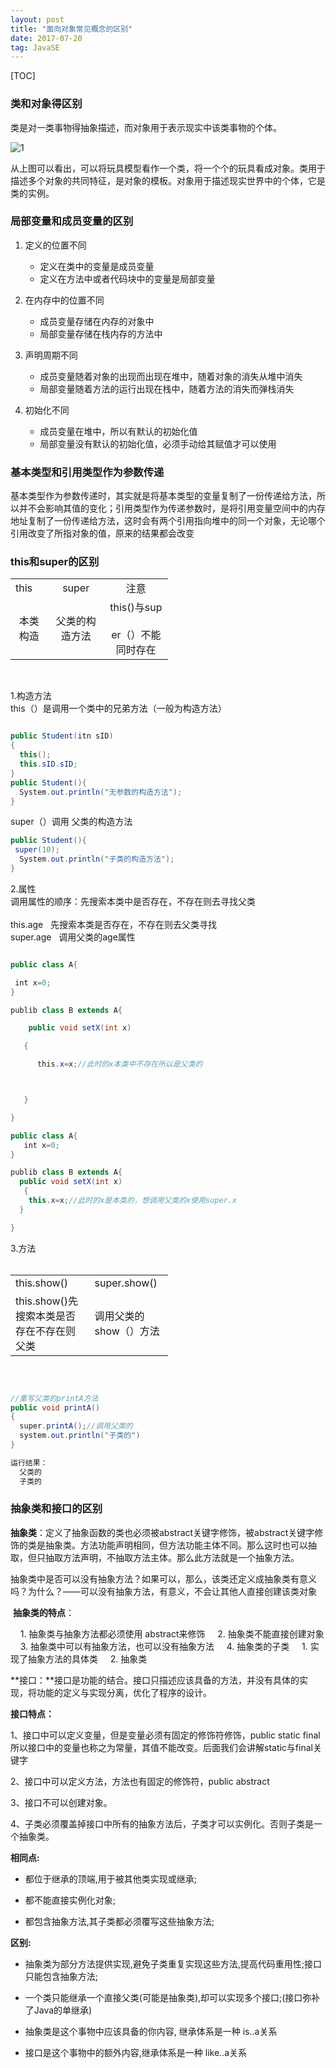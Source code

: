 ```yaml
---
layout: post
title: "面向对象常见概念的区别"
date: 2017-07-20 
tag: JavaSE
---
```


[TOC]

### 类和对象得区别

类是对一类事物得抽象描述，而对象用于表示现实中该类事物的个体。

![1]()

从上图可以看出，可以将玩具模型看作一个类，将一个个的玩具看成对象。类用于描述多个对象的共同特征，是对象的模板。对象用于描述现实世界中的个体，它是类的实例。

### 局部变量和成员变量的区别

1. 定义的位置不同
   - 定义在类中的变量是成员变量
   - 定义在方法中或者代码块中的变量是局部变量
2. 在内存中的位置不同
   - 成员变量存储在内存的对象中
   - 局部变量存储在栈内存的方法中

3. 声明周期不同
   - 成员变量随着对象的出现而出现在堆中，随着对象的消失从堆中消失
   - 局部变量随着方法的运行出现在栈中，随着方法的消失而弹栈消失
4. 初始化不同
   - 成员变量在堆中，所以有默认的初始化值
   - 局部变量没有默认的初始化值，必须手动给其赋值才可以使用


### 基本类型和引用类型作为参数传递

​	基本类型作为参数传递时，其实就是将基本类型的变量复制了一份传递给方法，所以并不会影响其值的变化；引用类型作为传递参数时，是将引用变量空间中的内存地址复制了一份传递给方法，这时会有两个引用指向堆中的同一个对象，无论哪个引用改变了所指对象的值，原来的结果都会改变

###  this和super的区别

<table class="t_table" style="width:50%" cellspacing="0"><tbody><tr><td><div align="left">this</div></td><td><div align="center">super</div></td><td><div align="center">注意</div></td></tr><tr><td><div align="center">本类构造</div></td><td><div align="center">父类的构造方法</div></td><td><div align="center">this()与sup<br>
<br>
er（）不能同时存在</div></td></tr></tbody></table><br>


1.构造方法<br>
 this（）是调用一个类中的兄弟方法（一般为构造方法）

```java

public Student(itn sID)
{
  this();
  this.sID.sID;
}
public Student(){
  System.out.println("无参数的构造方法");
}
```

super（）调用 父类的构造方法

```java
public Student(){
 super(10);
  System.out.println("子类的构造方法");
}
```

2.属性<br>
 调用属性的顺序：先搜索本类中是否存在，不存在则去寻找父类<br>
<br>
 this.age   先搜索本类是否存在，不存在则去父类寻找<br>
 super.age   调用父类的age属性<br>

```java

public class A{

 int x=0;
}

publib class B extends A{

    public void setX(int x)

   {

      this.x=x;//此时的x本类中不存在所以是父类的



   }

}

public class A{
   int x=0;
}

publib class B extends A{
  public void setX(int x)
   {
    this.x=x;//此时的x是本类的，想调用父类的x使用super.x
  }

}
```



3.方法<br>
 <br>
<table class="t_table" style="width:50%" cellspacing="0"><tbody><tr><td> this.show()</td><td> super.show()</td></tr><tr><td> this.show()先搜索本类是否存在不存在则父类</td><td> 调用父类的show（）方法</td></tr></tbody></table><br>

```java

//重写父类的printA方法
public void printA()
{
  super.printA();//调用父类的
  system.out.println("子类的")
}

运行结果：
  父类的
  子类的
```

### 抽象类和接口的区别

**抽象类**：定义了抽象函数的类也必须被abstract关键字修饰，被abstract关键字修饰的类是抽象类。方法功能声明相同，但方法功能主体不同。那么这时也可以抽取，但只抽取方法声明，不抽取方法主体。那么此方法就是一个抽象方法。

抽象类中是否可以没有抽象方法？如果可以，那么，该类还定义成抽象类有意义吗？为什么？——可以没有抽象方法，有意义，不会让其他人直接创建该类对象

 **抽象类的特点**：       

    1. 抽象类与抽象方法都必须使用 abstract来修饰
    2. 抽象类不能直接创建对象
    3. 抽象类中可以有抽象方法，也可以没有抽象方法
    4. 抽象类的子类
           1. 实现了抽象方法的具体类
           2. 抽象类

**接口：**接口是功能的结合。接口只描述应该具备的方法，并没有具体的实现，将功能的定义与实现分离，优化了程序的设计。

**接口特点：**

1、接口中可以定义变量，但是变量必须有固定的修饰符修饰，public static final 所以接口中的变量也称之为常量，其值不能改变。后面我们会讲解static与final关键字

2、接口中可以定义方法，方法也有固定的修饰符，public abstract

3、接口不可以创建对象。

4、子类必须覆盖掉接口中所有的抽象方法后，子类才可以实例化。否则子类是一个抽象类。

**相同点:**

- 都位于继承的顶端,用于被其他类实现或继承;


- 都不能直接实例化对象;


- 都包含抽象方法,其子类都必须覆写这些抽象方法;

**区别:**

- 抽象类为部分方法提供实现,避免子类重复实现这些方法,提高代码重用性;接口只能包含抽象方法;


- 一个类只能继承一个直接父类(可能是抽象类),却可以实现多个接口;(接口弥补了Java的单继承)
- 抽象类是这个事物中应该具备的你内容, 继承体系是一种 is..a关系
- 接口是这个事物中的额外内容,继承体系是一种 like..a关系